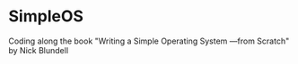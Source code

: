 # SimpleOS
Coding along the book "Writing a Simple Operating System —from Scratch" by Nick Blundell
